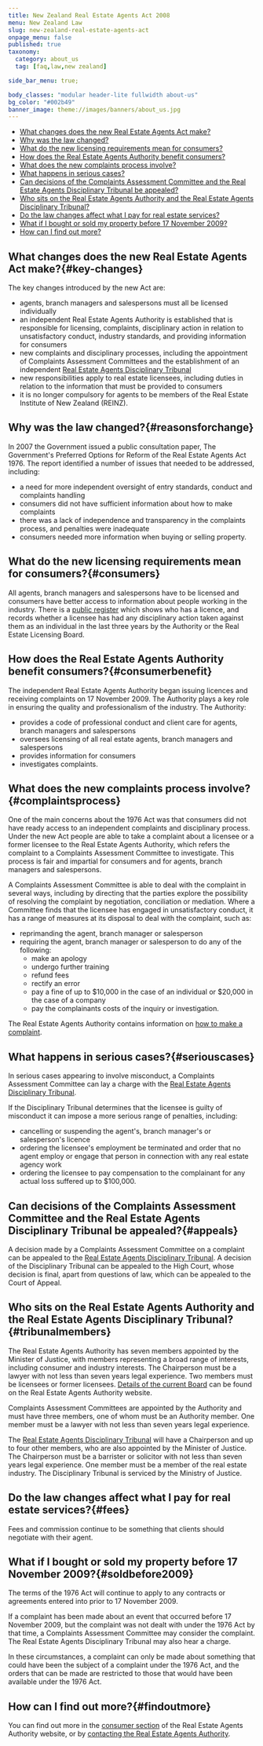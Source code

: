 ```yaml
---
title: New Zealand Real Estate Agents Act 2008
menu: New Zealand Law
slug: new-zealand-real-estate-agents-act
onpage_menu: false
published: true
taxonomy:
  category: about_us
  tag: [faq,law,new zealand]

side_bar_menu: true;

body_classes: "modular header-lite fullwidth about-us"
bg_color: "#002b49"
banner_image: theme://images/banners/about_us.jpg
---
```


- [What changes does the new Real Estate Agents Act make?](#key-changes)
- [Why was the law changed?](#reasonsforchange)
- [What do the new licensing requirements mean for consumers?](#consumers)
- [How does the Real Estate Agents Authority benefit consumers?](#consumerbenefit)
- [What does the new complaints process involve?](#complaintsprocess)
- [What happens in serious cases?](#seriouscases)
- [Can decisions of the Complaints Assessment Committee and the Real Estate Agents Disciplinary Tribunal be appealed?](#appeals)
- [Who sits on the Real Estate Agents Authority and the Real Estate Agents Disciplinary Tribunal?](#tribunalmembers)
- [Do the law changes affect what I pay for real estate services?](#fees)
- [What if I bought or sold my property before 17 November 2009?](#soldbefore2009)
- [How can I find out more?](#findoutmore)

## What changes does the new Real Estate Agents Act make?{#key-changes}

The key changes introduced by the new Act are:

- agents, branch managers and salespersons must all be licensed individually
- an independent Real Estate Agents Authority is established that is responsible for licensing, complaints, disciplinary action in relation to unsatisfactory conduct, industry standards, and providing information for consumers
- new complaints and disciplinary processes, including the appointment of Complaints Assessment Committees and the establishment of an independent [Real Estate Agents Disciplinary Tribunal](http://www.justice.govt.nz/tribunals/real-estate-agents-disciplinary-tribunal)
- new responsibilities apply to real estate licensees, including duties in relation to the information that must be provided to consumers
- it is no longer compulsory for agents to be members of the Real Estate Institute of New Zealand (REINZ).

## Why was the law changed?{#reasonsforchange}
In 2007 the Government issued a public consultation paper, The Government's Preferred Options for Reform of the Real Estate Agents Act 1976. The report identified a number of issues that needed to be addressed, including:

- a need for more independent oversight of entry standards, conduct and complaints handling
- consumers did not have sufficient information about how to make complaints
- there was a lack of independence and transparency in the complaints process, and penalties were inadequate
- consumers needed more information when buying or selling property.

## What do the new licensing requirements mean for consumers?{#consumers}
All agents, branch managers and salespersons have to be licensed and consumers have better access to information about people working in the industry. There is a [public register](http://www.reaa.govt.nz/Pages/PublicRegisterSearch.aspx) which shows who has a licence, and records whether a licensee has had any disciplinary action taken against them as an individual in the last three years by the Authority or the Real Estate Licensing Board.

## How does the Real Estate Agents Authority benefit consumers?{#consumerbenefit}
The independent Real Estate Agents Authority began issuing licences and receiving complaints on 17 November 2009. The Authority plays a key role in ensuring the quality and professionalism of the industry. The Authority:

- provides a code of professional conduct and client care for agents, branch managers and salespersons
- oversees licensing of all real estate agents, branch managers and salespersons
- provides information for consumers
- investigates complaints.

## What does the new complaints process involve?{#complaintsprocess}
One of the main concerns about the 1976 Act was that consumers did not have ready access to an independent complaints and disciplinary process. Under the new Act people are able to take a complaint about a licensee or a former licensee to the Real Estate Agents Authority, which refers the complaint to a Complaints Assessment Committee to investigate. This process is fair and impartial for consumers and for agents, branch managers and salespersons.

A Complaints Assessment Committee is able to deal with the complaint in several ways, including by directing that the parties explore the possibility of resolving the complaint by negotiation, conciliation or mediation. Where a Committee finds that the licensee has engaged in unsatisfactory conduct, it has a range of measures at its disposal to deal with the complaint, such as:

- reprimanding the agent, branch manager or salesperson
- requiring the agent, branch manager or salesperson to do any of the following:
  - make an apology
  - undergo further training
  - refund fees
  - rectify an error
  - pay a fine of up to $10,000 in the case of an individual or $20,000 in the case of a company
  - pay the complainants costs of the inquiry or investigation.

The Real Estate Agents Authority contains information on [how to make a complaint](http://www.reaa.govt.nz/Complaints/MakeAComplaint/Pages/Makeacomplaint.aspx).

## What happens in serious cases?{#seriouscases}
In serious cases appearing to involve misconduct, a Complaints Assessment Committee can lay a charge with the [Real Estate Agents Disciplinary Tribunal](http://www.justice.govt.nz/tribunals/real-estate-agents-disciplinary-tribunal).

If the Disciplinary Tribunal determines that the licensee is guilty of misconduct it can impose a more serious range of penalties, including:

- cancelling or suspending the agent's, branch manager's or salesperson's licence
- ordering the licensee's employment be terminated and order that no agent employ or engage that person in connection with any real estate agency work
- ordering the licensee to pay compensation to the complainant for any actual loss suffered up to $100,000.

## Can decisions of the Complaints Assessment Committee and the Real Estate Agents Disciplinary Tribunal be appealed?{#appeals}
A decision made by a Complaints Assessment Committee on a complaint can be appealed to the [Real Estate Agents Disciplinary Tribunal](http://www.justice.govt.nz/tribunals/real-estate-agents-disciplinary-tribunal). A decision of the Disciplinary Tribunal can be appealed to the High Court, whose decision is final, apart from questions of law, which can be appealed to the Court of Appeal.

## Who sits on the Real Estate Agents Authority and the Real Estate Agents Disciplinary Tribunal?{#tribunalmembers}
The Real Estate Agents Authority has seven members appointed by the Minister of Justice, with members representing a broad range of interests, including consumer and industry interests. The Chairperson must be a lawyer with not less than seven years legal experience. Two members must be licensees or former licensees. [Details of the current Board](http://www.reaa.govt.nz/AboutUs/OurPeople/OurBoardMembers/Pages/OurBoardMembers.aspx) can be found on the Real Estate Agents Authority website.

Complaints Assessment Committees are appointed by the Authority and must have three members, one of whom must be an Authority member. One member must be a lawyer with not less than seven years legal experience.

The [Real Estate Agents Disciplinary Tribunal](http://www.justice.govt.nz/tribunals/real-estate-agents-disciplinary-tribunal) will have a Chairperson and up to four other members, who are also appointed by the Minister of Justice. The Chairperson must be a barrister or solicitor with not less than seven years legal experience. One member must be a member of the real estate industry. The Disciplinary Tribunal is serviced by the Ministry of Justice.

## Do the law changes affect what I pay for real estate services?{#fees}
Fees and commission continue to be something that clients should negotiate with their agent.

## What if I bought or sold my property before 17 November 2009?{#soldbefore2009}
The terms of the 1976 Act will continue to apply to any contracts or agreements entered into prior to 17 November 2009.

If a complaint has been made about an event that occurred before 17 November 2009, but the complaint was not dealt with under the 1976 Act by that time, a Complaints Assessment Committee may consider the complaint. The Real Estate Agents Disciplinary Tribunal may also hear a charge.

In these circumstances, a complaint can only be made about something that could have been the subject of a complaint under the 1976 Act, and the orders that can be made are restricted to those that would have been available under the 1976 Act.

## How can I find out more?{#findoutmore}
You can find out more in the [consumer section](http://www.reaa.govt.nz/ForBuyersAndSellers/Pages/ForBuyersandSellers.aspx) of the Real Estate Agents Authority website, or by [contacting the Real Estate Agents Authority](http://www.reaa.govt.nz/Pages/ContactUs.aspx).

